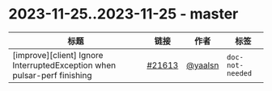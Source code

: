 # 2023-11-25..2023-11-25 - master
| 标题 | 链接 | 作者 | 标签 |
| - | :--: | :--: | - |
| [improve][client] Ignore InterruptedException when pulsar-perf finishing | [#21613](https://github.com/apache/pulsar/pull/21613) | [@yaalsn](https://github.com/yaalsn) | `doc-not-needed`  | 
